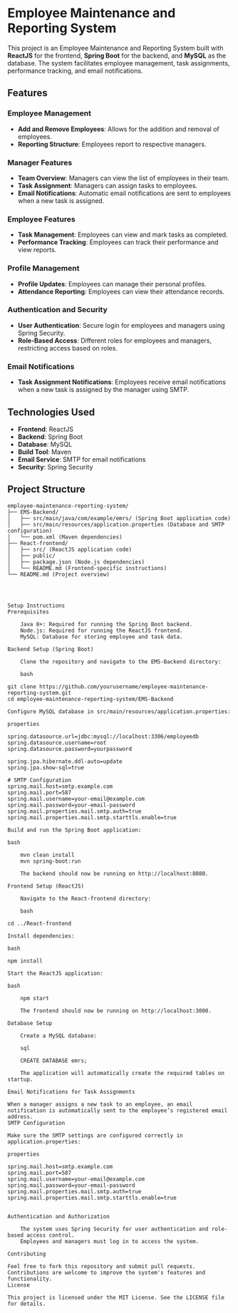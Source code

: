 # Employee Maintenance and Reporting System

This project is an Employee Maintenance and Reporting System built with **ReactJS** for the frontend, **Spring Boot** for the backend, and **MySQL** as the database. The system facilitates employee management, task assignments, performance tracking, and email notifications.

## Features

### Employee Management
- **Add and Remove Employees**: Allows for the addition and removal of employees.
- **Reporting Structure**: Employees report to respective managers.

### Manager Features
- **Team Overview**: Managers can view the list of employees in their team.
- **Task Assignment**: Managers can assign tasks to employees.
- **Email Notifications**: Automatic email notifications are sent to employees when a new task is assigned.

### Employee Features
- **Task Management**: Employees can view and mark tasks as completed.
- **Performance Tracking**: Employees can track their performance and view reports.

### Profile Management
- **Profile Updates**: Employees can manage their personal profiles.
- **Attendance Reporting**: Employees can view their attendance records.

### Authentication and Security
- **User Authentication**: Secure login for employees and managers using Spring Security.
- **Role-Based Access**: Different roles for employees and managers, restricting access based on roles.

### Email Notifications
- **Task Assignment Notifications**: Employees receive email notifications when a new task is assigned by the manager using SMTP.

## Technologies Used

- **Frontend**: ReactJS
- **Backend**: Spring Boot
- **Database**: MySQL
- **Build Tool**: Maven
- **Email Service**: SMTP for email notifications
- **Security**: Spring Security

## Project Structure

```plaintext
employee-maintenance-reporting-system/
├── EMS-Backend/
│   ├── src/main/java/com/example/emrs/ (Spring Boot application code)
│   ├── src/main/resources/application.properties (Database and SMTP configuration)
│   └── pom.xml (Maven dependencies)
├── React-frontend/
│   ├── src/ (ReactJS application code)
│   ├── public/
│   ├── package.json (Node.js dependencies)
│   └── README.md (Frontend-specific instructions)
└── README.md (Project overview)




Setup Instructions
Prerequisites

    Java 8+: Required for running the Spring Boot backend.
    Node.js: Required for running the ReactJS frontend.
    MySQL: Database for storing employee and task data.

Backend Setup (Spring Boot)

    Clone the repository and navigate to the EMS-Backend directory:

    bash

git clone https://github.com/yourusername/employee-maintenance-reporting-system.git
cd employee-maintenance-reporting-system/EMS-Backend

Configure MySQL database in src/main/resources/application.properties:

properties

spring.datasource.url=jdbc:mysql://localhost:3306/employeedb
spring.datasource.username=root
spring.datasource.password=yourpassword

spring.jpa.hibernate.ddl-auto=update
spring.jpa.show-sql=true

# SMTP Configuration
spring.mail.host=smtp.example.com
spring.mail.port=587
spring.mail.username=your-email@example.com
spring.mail.password=your-email-password
spring.mail.properties.mail.smtp.auth=true
spring.mail.properties.mail.smtp.starttls.enable=true

Build and run the Spring Boot application:

bash

    mvn clean install
    mvn spring-boot:run

    The backend should now be running on http://localhost:8080.

Frontend Setup (ReactJS)

    Navigate to the React-frontend directory:

    bash

cd ../React-frontend

Install dependencies:

bash

npm install

Start the ReactJS application:

bash

    npm start

    The frontend should now be running on http://localhost:3000.

Database Setup

    Create a MySQL database:

    sql

    CREATE DATABASE emrs;

    The application will automatically create the required tables on startup.

Email Notifications for Task Assignments

When a manager assigns a new task to an employee, an email notification is automatically sent to the employee’s registered email address.
SMTP Configuration

Make sure the SMTP settings are configured correctly in application.properties:

properties

spring.mail.host=smtp.example.com
spring.mail.port=587
spring.mail.username=your-email@example.com
spring.mail.password=your-email-password
spring.mail.properties.mail.smtp.auth=true
spring.mail.properties.mail.smtp.starttls.enable=true


Authentication and Authorization

    The system uses Spring Security for user authentication and role-based access control.
    Employees and managers must log in to access the system.

Contributing

Feel free to fork this repository and submit pull requests. Contributions are welcome to improve the system's features and functionality.
License

This project is licensed under the MIT License. See the LICENSE file for details.
